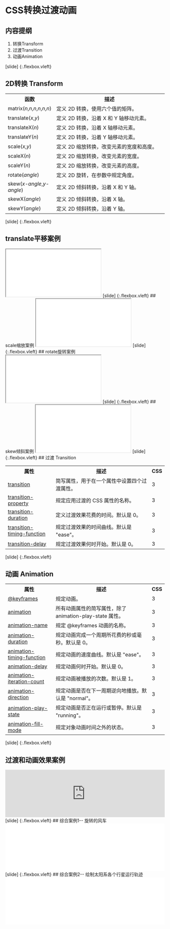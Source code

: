 # CSS转换过渡动画
## 内容提纲
1. 转换Transform
2. 过渡Transition
3. 动画Animation

[slide] {:.flexbox.vleft}
## 2D转换 Transform
<table class="dataintable">
<tbody><tr>
<th style="width:25%;">函数</th>
<th>描述</th>
</tr>

<tr>
<td>matrix(<i>n</i>,<i>n</i>,<i>n</i>,<i>n</i>,<i>n</i>,<i>n</i>)</td>
<td>定义 2D 转换，使用六个值的矩阵。</td>
</tr>

<tr>
<td>translate(<i>x</i>,<i>y</i>)</td>
<td>定义 2D 转换，沿着 X 和 Y 轴移动元素。</td>
</tr>

<tr>
<td>translateX(<i>n</i>)</td>
<td>定义 2D 转换，沿着 X 轴移动元素。</td>
</tr>

<tr>
<td>translateY(<i>n</i>)</td>
<td>定义 2D 转换，沿着 Y 轴移动元素。</td>
</tr>

<tr>
<td>scale(<i>x</i>,<i>y</i>)</td>
<td>定义 2D 缩放转换，改变元素的宽度和高度。</td>
</tr>

<tr>
<td>scaleX(<i>n</i>)</td>
<td>定义 2D 缩放转换，改变元素的宽度。</td>
</tr>

<tr>
<td>scaleY(<i>n</i>)</td>
<td>定义 2D 缩放转换，改变元素的高度。</td>
</tr>

<tr>
<td>rotate(<i>angle</i>)</td>
<td>定义 2D 旋转，在参数中规定角度。</td>
</tr>

<tr>
<td>skew(<i>x-angle</i>,<i>y-angle</i>)</td>
<td>定义 2D 倾斜转换，沿着 X 和 Y 轴。</td>
</tr>

<tr>
<td>skewX(<i>angle</i>)</td>
<td>定义 2D 倾斜转换，沿着 X 轴。</td>
</tr>

<tr>
<td>skewY(<i>angle</i>)</td>
<td>定义 2D 倾斜转换，沿着 Y 轴。</td>
</tr>
</tbody></table>

[slide] {:.flexbox.vleft}
## translate平移案例
<iframe src="/demos/editor.html?file=translate"></iframe>
[slide] {:.flexbox.vleft}
## scale缩放案例
<iframe src="/demos/editor.html?file=scale"></iframe>
[slide] {:.flexbox.vleft}
## rotate旋转案例
<iframe src="/demos/editor.html?file=rotate"></iframe>
[slide] {:.flexbox.vleft}
## skew倾斜案例
<iframe src="/demos/editor.html?file=skew"></iframe>
[slide] {:.flexbox.vleft}
## 过渡 Transition
<table class="dataintable">
<tbody><tr>
<th style="width:30%;">属性</th>
<th>描述</th>
<th style="width:5%;">CSS</th>
</tr>

<tr>
<td><a href="#" title="CSS3 transition 属性">transition</a></td>
<td>简写属性，用于在一个属性中设置四个过渡属性。</td>
<td>3</td>
</tr>

<tr>
<td><a href="#" title="CSS3 transition-property 属性">transition-property</a></td>
<td>规定应用过渡的 CSS 属性的名称。</td>
<td>3</td>
</tr>

<tr>
<td><a href="#" title="CSS3 transition-duration 属性">transition-duration</a></td>
<td>定义过渡效果花费的时间。默认是 0。</td>
<td>3</td>
</tr>

<tr>
<td><a href="#" title="CSS3 transition-timing-function 属性">transition-timing-function</a></td>
<td>规定过渡效果的时间曲线。默认是 "ease"。</td>
<td>3</td>
</tr>

<tr>
<td><a href="#" title="CSS3 transition-delay 属性">transition-delay</a></td>
<td>规定过渡效果何时开始。默认是 0。</td>
<td>3</td>
</tr>
</tbody></table>


[slide] {:.flexbox.vleft}
## 动画 Animation
<table class="dataintable">
<tbody><tr>
<th style="width:30%;">属性</th>
<th>描述</th>
<th style="width:5%;">CSS</th>
</tr>

<tr>
<td><a href="#" title="CSS3 @keyframes 规则">@keyframes</a></td>
<td>规定动画。</td>
<td>3</td>
</tr>

<tr>
<td><a href="#" title="CSS3 animation 属性">animation</a></td>
<td>所有动画属性的简写属性，除了 animation-play-state 属性。</td>
<td>3</td>
</tr>

<tr>
<td><a href="#" title="CSS3 animation-name 属性">animation-name</a></td>
<td>规定 @keyframes 动画的名称。</td>
<td>3</td>
</tr>

<tr>
<td><a href="#" title="CSS3 animation-duration 属性">animation-duration</a></td>
<td>规定动画完成一个周期所花费的秒或毫秒。默认是 0。</td>
<td>3</td>
</tr>

<tr>
<td><a href="#" title="CSS3 animation-timing-function 属性">animation-timing-function</a></td>
<td>规定动画的速度曲线。默认是 "ease"。</td>
<td>3</td>
</tr>

<tr>
<td><a href="#" title="CSS3 animation-delay 属性">animation-delay</a></td>
<td>规定动画何时开始。默认是 0。</td>
<td>3</td>
</tr>

<tr>
<td><a href="#" title="CSS3 animation-iteration-count 属性">animation-iteration-count</a></td>
<td>规定动画被播放的次数。默认是 1。</td>
<td>3</td>
</tr>

<tr>
<td><a href="#" title="CSS3 animation-direction 属性">animation-direction</a></td>
<td>规定动画是否在下一周期逆向地播放。默认是 "normal"。</td>
<td>3</td>
</tr>

<tr>
<td><a href="#" title="CSS3 animation-play-state 属性">animation-play-state</a></td>
<td>规定动画是否正在运行或暂停。默认是 "running"。</td>
<td>3</td>
</tr>

<tr>
<td><a href="#" title="CSS3 animation-fill-mode 属性">animation-fill-mode</a></td>
<td>规定对象动画时间之外的状态。</td>
<td>3</td>
</tr>
</tbody>
</table>


[slide] {:.flexbox.vleft}
## 过渡和动画效果案例
<iframe  class="widder" src="http://www.shouce.ren/example/show/s/6869" frameborder="0" width="100%"></iframe>
[slide] {:.flexbox.vleft}
## 综合案例1-- 旋转的风车
<iframe  class="widder" src="/demos/fengche.html" frameborder="0" width="100%"></iframe>
[slide] {:.flexbox.vleft}
## 综合案例2-- 绘制太阳系各个行星运行轨迹
<iframe  class="widder" src="/demos/xingxing.html" frameborder="0" width="100%"></iframe>

